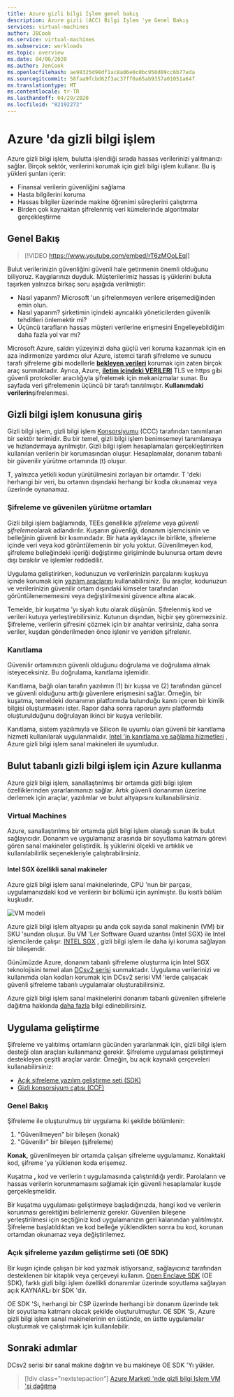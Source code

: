 ```yaml
---
title: Azure gizli bilgi Işlem genel bakış
description: Azure gizli (ACC) Bilgi Işlem 'ye Genel Bakış
services: virtual-machines
author: JBCook
ms.service: virtual-machines
ms.subservice: workloads
ms.topic: overview
ms.date: 04/06/2020
ms.author: JenCook
ms.openlocfilehash: ae98325d98df1ac8a06e0c0bc950d89cc6b77eda
ms.sourcegitcommit: 58faa9fcbd62f3ac37ff0a65ab9357a01051a64f
ms.translationtype: MT
ms.contentlocale: tr-TR
ms.lasthandoff: 04/29/2020
ms.locfileid: "82192272"
---
```

# <a name="confidential-computing-on-azure"></a>Azure 'da gizli bilgi işlem

Azure gizli bilgi işlem, bulutta işlendiği sırada hassas verilerinizi yalıtmanızı sağlar. Birçok sektör, verilerini korumak için gizli bilgi işlem kullanır. Bu iş yükleri şunları içerir:

- Finansal verilerin güvenliğini sağlama
- Hasta bilgilerini koruma
- Hassas bilgiler üzerinde makine öğrenimi süreçlerini çalıştırma
- Birden çok kaynaktan şifrelenmiş veri kümelerinde algoritmalar gerçekleştirme


## <a name="overview"></a>Genel Bakış
<p><p>


> [!VIDEO https://www.youtube.com/embed/rT6zMOoLEqI]

Bulut verilerinizin güvenliğini güvenli hale getirmenin önemli olduğunu biliyoruz. Kaygılarınızı duyduk. Müşterilerimiz hassas iş yüklerini buluta taşırken yalnızca birkaç soru aşağıda verilmiştir: 

- Nasıl yaparım? Microsoft 'un şifrelenmeyen verilere erişemediğinden emin olun.
- Nasıl yaparım? şirketimin içindeki ayrıcalıklı yöneticilerden güvenlik tehditleri önlemektir mi?
- Üçüncü tarafların hassas müşteri verilerine erişmesini Engelleyebildiğim daha fazla yol var mı?

Microsoft Azure, saldırı yüzeyinizi daha güçlü veri koruma kazanmak için en aza indirmenize yardımcı olur Azure, istemci tarafı şifreleme ve sunucu tarafı şifreleme gibi modellerle [**bekleyen verileri**](../security/fundamentals/encryption-atrest.md) korumak için zaten birçok araç sunmaktadır. Ayrıca, Azure, [**iletim içindeki VERILERI**](../security/fundamentals/data-encryption-best-practices.md#protect-data-in-transit) TLS ve https gibi güvenli protokoller aracılığıyla şifrelemek için mekanizmalar sunar. Bu sayfada veri şifrelemenin üçüncü bir tarafı tanıtılmıştır. **Kullanımdaki verilerin**şifrelenmesi.


## <a name="introduction-to-confidential-computing"></a>Gizli bilgi işlem konusuna giriş<a id="intro to acc"></a>

Gizli bilgi işlem, gizli bilgi işlem [Konsorsiyumu](https://confidentialcomputing.io/) (CCC) tarafından tanımlanan bir sektör terimidir. Bu bir temel, gizli bilgi işlem benimsemeyi tanımlamaya ve hızlandırmaya ayrılmıştır. Gizli bilgi işlem hesaplamaları gerçekleştirirken kullanılan verilerin bir korumasından oluşur. Hesaplamalar, donanım tabanlı bir güvenilir yürütme ortamında (t) oluşur.

T, yalnızca yetkili kodun yürütülmesini zorlayan bir ortamdır. T 'deki herhangi bir veri, bu ortamın dışındaki herhangi bir kodla okunamaz veya üzerinde oynanamaz.

### <a name="enclaves-and-trusted-execution-environments"></a>Şifreleme ve güvenilen yürütme ortamları

Gizli bilgi işlem bağlamında, TEEs genellikle *şifreleme* veya *güvenli şifreleme*olarak adlandırılır. Kuşanın güvenliği, donanım işlemcisinin ve belleğinin güvenli bir kısımındadır. Bir hata ayıklayıcı ile birlikte, şifreleme içinde veri veya kod görüntülemenin bir yolu yoktur. Güvenilmeyen kod, şifreleme belleğindeki içeriği değiştirme girişiminde bulunursa ortam devre dışı bırakılır ve işlemler reddedilir.

Uygulama geliştirirken, kodunuzun ve verilerinizin parçalarını kuşkuya içinde korumak için [yazılım araçlarını](#oe-sdk) kullanabilirsiniz. Bu araçlar, kodunuzun ve verilerinizin güvenilir ortam dışındaki kimseler tarafından görüntülenememesini veya değiştirilmesini güvence altına alacak. 

Temelde, bir kuşatma 'yı siyah kutu olarak düşünün. Şifrelenmiş kod ve verileri kutuya yerleştirebilirsiniz. Kutunun dışından, hiçbir şey göremezsiniz. Şifreleme, verilerin şifresini çözmek için bir anahtar verirsiniz, daha sonra veriler, kuşdan gönderilmeden önce işlenir ve yeniden şifrelenir.

### <a name="attestation"></a>Kanıtlama

Güvenilir ortamınızın güvenli olduğunu doğrulama ve doğrulama almak isteyeceksiniz. Bu doğrulama, kanıtlama işlemidir. 

Kanıtlama, bağlı olan tarafın yazılımın (1) bir kuşsa ve (2) tarafından güncel ve güvenli olduğunu arttığı güvenlere erişmesini sağlar. Örneğin, bir kuşatma, temeldeki donanımın platformda bulunduğu kanıtı içeren bir kimlik bilgisi oluşturmasını ister. Rapor daha sonra raporun aynı platformda oluşturulduğunu doğrulayan ikinci bir kuşya verilebilir.

Kanıtlama, sistem yazılımıyla ve Silicon ile uyumlu olan güvenli bir kanıtlama hizmeti kullanılarak uygulanmalıdır. [Intel 'in kanıtlama ve sağlama hizmetleri](https://software.intel.com/sgx/attestation-services) , Azure gizli bilgi işlem sanal makineleri ile uyumludur.


## <a name="using-azure-for-cloud-based-confidential-computing"></a>Bulut tabanlı gizli bilgi işlem için Azure kullanma<a id="cc-on-azure"></a>

Azure gizli bilgi işlem, sanallaştırılmış bir ortamda gizli bilgi işlem özelliklerinden yararlanmanızı sağlar. Artık güvenli donanımın üzerine derlemek için araçlar, yazılımlar ve bulut altyapısını kullanabilirsiniz. 

### <a name="virtual-machines"></a>Virtual Machines

Azure, sanallaştırılmış bir ortamda gizli bilgi işlem olanağı sunan ilk bulut sağlayıcıdır. Donanım ve uygulamanız arasında bir soyutlama katmanı görevi gören sanal makineler geliştirdik. İş yüklerini ölçekli ve artıklık ve kullanılabilirlik seçenekleriyle çalıştırabilirsiniz.  

#### <a name="intel-sgx-enabled-virtual-machines"></a>Intel SGX özellikli sanal makineler

Azure gizli bilgi işlem sanal makinelerinde, CPU 'nun bir parçası, uygulamanızdaki kod ve verilerin bir bölümü için ayrılmıştır. Bu kısıtlı bölüm kuşkudır. 

![VM modeli](media/overview/hardware-backed-enclave.png)

Azure gizli bilgi işlem altyapısı şu anda çok sayıda sanal makinenin (VM) bir SKU 'sundan oluşur. Bu VM 'Ler Software Guard uzantısı (Intel SGX) ile Intel işlemcilerde çalışır. [INTEL SGX](https://intel.com/sgx) , gizli bilgi işlem ile daha iyi koruma sağlayan bir bileşendir. 

Günümüzde Azure, donanım tabanlı şifreleme oluşturma için Intel SGX teknolojisini temel alan [DCsv2 serisi](https://docs.microsoft.com/azure/virtual-machines/dcv2-series) sunmaktadır. Uygulama verilerinizi ve kullanımda olan kodları korumak için DCsv2 serisi VM 'lerde çalışacak güvenli şifreleme tabanlı uygulamalar oluşturabilirsiniz. 

Azure gizli bilgi işlem sanal makinelerini donanım tabanlı güvenilen şifrelerle dağıtma hakkında [daha fazla](virtual-machine-solutions.md) bilgi edinebilirsiniz.

## <a name="application-development"></a>Uygulama geliştirme<a id="application-development"></a>

Şifreleme ve yalıtılmış ortamların gücünden yararlanmak için, gizli bilgi işlem desteği olan araçları kullanmanız gerekir. Şifreleme uygulaması geliştirmeyi destekleyen çeşitli araçlar vardır. Örneğin, bu açık kaynaklı çerçeveleri kullanabilirsiniz: 

- [Açık şifreleme yazılım geliştirme seti (SDK)](https://github.com/openenclave/openenclave)
- [Gizli konsorsiyum çatısı (CCF)](https://github.com/Microsoft/CCF)

### <a name="overview"></a>Genel Bakış

Şifreleme ile oluşturulmuş bir uygulama iki şekilde bölümlenir:
1. "Güvenilmeyen" bir bileşen (konak)
1. "Güvenilir" bir bileşen (şifreleme)

**Konak,** güvenilmeyen bir ortamda çalışan şifreleme uygulamanız. Konaktaki kod, şifreme 'ya yüklenen koda erişemez. 

Kuşatma **,** kod ve verilerin t uygulamasında çalıştırıldığı yerdir. Parolaların ve hassas verilerin korunmamasını sağlamak için güvenli hesaplamalar kuşde gerçekleşmelidir. 

Bir kuşatma uygulaması geliştirmeye başladığınızda, hangi kod ve verilerin korunması gerektiğini belirlemeniz gerekir. Güvenilen bileşene yerleştirilmesi için seçtiğiniz kod uygulamanızın geri kalanından yalıtılmıştır. Şifreleme başlatıldıktan ve kod belleğe yüklendikten sonra bu kod, korunan ortamdan okunamaz veya değiştirilemez.

### <a name="open-enclave-software-development-kit-oe-sdk"></a>Açık şifreleme yazılım geliştirme seti (OE SDK)<a id="oe-sdk"></a>

Bir kuşın içinde çalışan bir kod yazmak istiyorsanız, sağlayıcınız tarafından desteklenen bir kitaplık veya çerçeveyi kullanın. [Open Enclave SDK](https://github.com/openenclave/openenclave) (OE SDK), farklı gizli bilgi işlem özellikli donanımlar üzerinde soyutlama sağlayan açık KAYNAKLı bir SDK 'dir. 

OE SDK 'Sı, herhangi bir CSP üzerinde herhangi bir donanım üzerinde tek bir soyutlama katmanı olacak şekilde oluşturulmuştur. OE SDK 'Sı, Azure gizli bilgi işlem sanal makinelerinin en üstünde, en üstte uygulamalar oluşturmak ve çalıştırmak için kullanılabilir.

## <a name="next-steps"></a>Sonraki adımlar

DCsv2 serisi bir sanal makine dağıtın ve bu makineye OE SDK 'Yı yükler.

> [!div class="nextstepaction"]
> [Azure Marketi 'nde gizli bilgi Işlem VM 'si dağıtma](quick-create-marketplace.md)